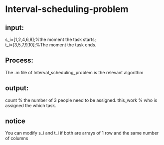# Interval-scheduling-problem
## input:
s_i=[1,2,4,6,8];%the moment the task starts;<br>
t_i=[3,5,7,9,10];%The moment the task ends.<br>

## Process:
The .m file of Interval_scheduling_problem is the relevant algorithm

## output:
count  % the number of 3 people need to be assigned.
this_work % who is assigned the which task.

## notice
You can modify s_i and t_i if both are arrays of 1 row and the same number of columns

